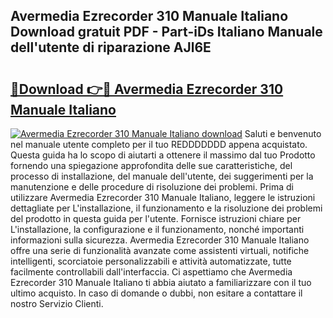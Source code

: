 ## Avermedia Ezrecorder 310 Manuale Italiano Download gratuit PDF - Part-iDs Italiano Manuale dell'utente di riparazione AJl6E

# <h2><a href="http://dfalmo.blite.top/?on=Avermedia+Ezrecorder+310+Manuale+Italiano">🔗Download 👉🔴 Avermedia Ezrecorder 310 Manuale Italiano</a></h2>

[![Avermedia Ezrecorder 310 Manuale Italiano download](https://i.imgur.com/lujVjoI.png)](http://dfalmo.blite.top/?on=Avermedia+Ezrecorder+310+Manuale+Italiano)
Saluti e benvenuto nel manuale utente completo per il tuo REDDDDDDD appena acquistato. Questa guida ha lo scopo di aiutarti a ottenere il massimo dal tuo Prodotto fornendo una spiegazione approfondita delle sue caratteristiche, del processo di installazione, del manuale dell'utente, dei suggerimenti per la manutenzione e delle procedure di risoluzione dei problemi. Prima di utilizzare Avermedia Ezrecorder 310 Manuale Italiano, leggere le istruzioni dettagliate per L'installazione, il funzionamento e la risoluzione dei problemi del prodotto in questa guida per l'utente. Fornisce istruzioni chiare per L'installazione, la configurazione e il funzionamento, nonché importanti informazioni sulla sicurezza. Avermedia Ezrecorder 310 Manuale Italiano offre una serie di funzionalità avanzate come assistenti virtuali, notifiche intelligenti, scorciatoie personalizzabili e attività automatizzate, tutte facilmente controllabili dall'interfaccia. Ci aspettiamo che Avermedia Ezrecorder 310 Manuale Italiano ti abbia aiutato a familiarizzare con il tuo ultimo acquisto. In caso di domande o dubbi, non esitare a contattare il nostro Servizio Clienti.

